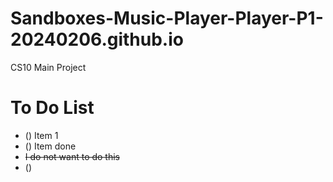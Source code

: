 # Sandboxes-Music-Player-Player-P1-20240206.github.io
CS10 Main Project
# To Do List
- () Item 1
- () Item done
- <del> I do not want to do this<del>
- () 

